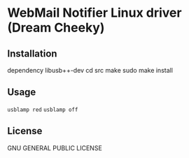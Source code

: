WebMail Notifier Linux driver (Dream Cheeky)
============================================

Installation
------------
dependency libusb++-dev
    cd src
    make
    sudo make install

Usage
-----

`usblamp red`
`usblamp off`

License
-------

GNU GENERAL PUBLIC LICENSE 
